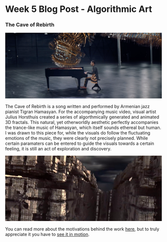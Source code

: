# Week 5 Blog Post - Algorithmic Art

### The Cave of Rebirth

![Cave of Rebirth with Piano](images/CaveOfRebirth_Piano.png "Cave of Rebirth with Piano")

The Cave of Rebirth is a song written and performed by Armenian jazz pianist Tigran Hamasyan. For the accompanying music video, visual artist Julius Horsthuis created a series of algorthmically generated and animated 3D fractals. This natural, yet otherworldly aesthetic perfectly accompanies the trance-like music of Hamasyan, which itself sounds ethereal but human. I was drawn to this piece for, while the visuals do follow the fluctuating emotions of the music, they were clearly not precisely planned. While certain paramaters can be entered to guide the visuals towards a certain feeling, it is still an act of exploration and discovery.

![Cave of Rebirth](images/CaveOfRebirth.png "Cave of Rebirth")

You can read more about the motivations behind the work [here](https://www.vice.com/en_us/article/53q75k/tigran-hamasyan-solo-jazz-fractal-universe-music-video), but to truly appreciate it you have to [see it in motion](https://www.youtube.com/watch?v=KtMDfBPghgE).